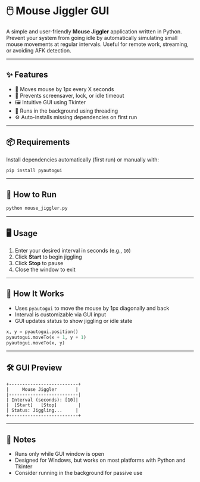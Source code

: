 # 🖱️ Mouse Jiggler GUI

A simple and user-friendly **Mouse Jiggler** application written in Python. Prevent your system from going idle by automatically simulating small mouse movements at regular intervals. Useful for remote work, streaming, or avoiding AFK detection.

---

## ✨ Features

- 🔄 Moves mouse by 1px every X seconds
- 🧠 Prevents screensaver, lock, or idle timeout
- 🖼️ Intuitive GUI using Tkinter
- 🧵 Runs in the background using threading
- ⚙️ Auto-installs missing dependencies on first run

---

## 📦 Requirements

Install dependencies automatically (first run) or manually with:

```bash
pip install pyautogui
```

---

## 🚀 How to Run

```bash
python mouse_jiggler.py
```

---

## 🖥️ Usage

1. Enter your desired interval in seconds (e.g., `10`)
2. Click **Start** to begin jiggling
3. Click **Stop** to pause
4. Close the window to exit

---

## 🔧 How It Works

- Uses `pyautogui` to move the mouse by 1px diagonally and back
- Interval is customizable via GUI input
- GUI updates status to show jiggling or idle state

```python
x, y = pyautogui.position()
pyautogui.moveTo(x + 1, y + 1)
pyautogui.moveTo(x, y)
```

---

## 🛠️ GUI Preview

```
+--------------------------+
|     Mouse Jiggler       |
|--------------------------|
| Interval (seconds): [10]|
|  [Start]   [Stop]        |
| Status: Jiggling...     |
+--------------------------+
```

---

## 📌 Notes

- Runs only while GUI window is open
- Designed for Windows, but works on most platforms with Python and Tkinter
- Consider running in the background for passive use
